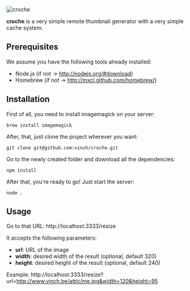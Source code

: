 ![croche](https://raw.github.com/vinch/croche/master/croche.png)

**croche** is a very simple remote thumbnail generator with a very simple cache system.

## Prerequisites

We assume you have the following tools already installed:

- Node.js (if not → http://nodejs.org/#download)
- Homebrew (if not → http://mxcl.github.com/homebrew/)

## Installation

First of all, you need to install imagemagick on your server:

    brew install imagemagick

After, that, just clone the project wherever you want:

    git clone git@github.com:vinch/croche.git

Go to the newly created folder and download all the dependencies:

    npm install

After that, you're ready to go! Just start the server:

    node .

## Usage

Go to that URL: http://localhost:3333/resize

It accepts the following parameters:

- **url**: URL of the image
- **width**: desired width of the result (optional, default 320)
- **height**: desired height of the result (optional, default 240)

Example: http://localhost:3333/resize?url=http://www.vinch.be/attic/me.jpg&width=120&height=95